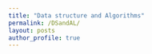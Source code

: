 ```yaml
---
title: "Data structure and Algorithms"
permalink: /DSandAL/
layout: posts
author_profile: true
---
```


